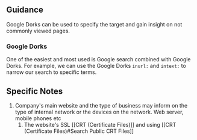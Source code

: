 
## Guidance 

Google Dorks can be used to specify the target and gain insight on not commonly viewed pages.

### Google Dorks 

One of the easiest and most used is Google search combined with Google Dorks. For example, we can use the Google Dorks `inurl:` and `intext:` to narrow our search to specific terms.

## Specific Notes

1. Company's main website and the type of business may inform on the type of internal network or the devices on the network. Web server, mobile phones etc
	1. The website's SSL [[CRT (Certificate Files)]] and using [[CRT (Certificate Files)#Search Public CRT Files]]


